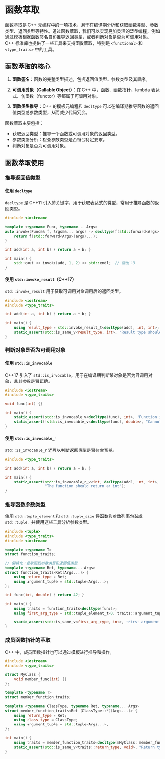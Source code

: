 # 函数萃取

函数萃取是 C++ 元编程中的一项技术，用于在编译期分析和获取函数类型、参数类型、返回类型等特性。通过函数萃取，我们可以实现更加灵活的泛型编程，例如通过模板根据函数签名自动推导返回类型，或者判断对象是否为可调用对象。C++ 标准库也提供了一些工具来支持函数萃取，特别是 `<functional>` 和 `<type_traits>` 中的工具。

## 函数萃取的核心

1. **函数签名**：函数的完整类型描述，包括返回值类型、参数类型及其顺序。

2. **可调用对象（Callable Object）**：在 C++ 中，函数、函数指针、lambda 表达式、仿函数（functor）等都属于可调用对象。

3. **函数类型推导**：C++ 的模板元编程和 `decltype` 可以在编译期推导函数的返回值类型或参数类型，从而减少代码冗余。

函数萃取主要包括：

- 获取返回类型：推导一个函数或可调用对象的返回类型。
- 参数类型分析：检查参数类型是否符合特定要求。
- 判断对象是否为可调用对象。

## 函数萃取使用

### 推导返回值类型

#### 使用 `decltype`

`decltype` 是 C++11 引入的关键字，用于获取表达式的类型，常用于推导函数的返回类型。

```cpp
#include <iostream>

template <typename Func, typename... Args>
auto invoke(Func&& f, Args&&... args) -> decltype(f(std::forward<Args>(args)...)) {
    return f(std::forward<Args>(args)...);
}

int add(int a, int b) { return a + b; }

int main() {
    std::cout << invoke(add, 1, 2) << std::endl;  // 输出：3
}
```

#### 使用 `std::invoke_result`（C++17）

`std::invoke_result` 用于获取可调用对象调用后的返回类型。

```cpp
#include <iostream>
#include <type_traits>

int add(int a, int b) { return a + b; }

int main() {
    using result_type = std::invoke_result_t<decltype(add), int, int>;
    static_assert(std::is_same_v<result_type, int>, "Result type should be int");
}
```

### 判断对象是否为可调用对象

#### 使用 `std::is_invocable`

C++17 引入了 `std::is_invocable`，用于在编译期判断某对象是否为可调用对象，且其参数是否正确。

```cpp
#include <iostream>
#include <type_traits>

void func(int) {}

int main() {
    static_assert(std::is_invocable_v<decltype(func), int>, "Function is callable with int");
    static_assert(!std::is_invocable_v<decltype(func), double>, "Cannot call with double");
}
```

#### 使用 `std::is_invocable_r`

`std::is_invocable_r` 还可以判断返回类型是否符合预期。

```cpp
#include <type_traits>

int add(int a, int b) { return a + b; }

int main() {
    static_assert(std::is_invocable_r_v<int, decltype(add), int, int>,
                  "The function should return an int");
}
```

### 推导函数参数类型

使用 `std::tuple_element` 和 `std::tuple_size` 将函数的参数列表包装成 `std::tuple`，并使用这些工具分析参数类型。

```cpp
#include <tuple>
#include <type_traits>
#include <iostream>

template <typename T>
struct function_traits;

// 偏特化：提取函数参数类型和返回值类型
template <typename Ret, typename... Args>
struct function_traits<Ret(Args...)> {
    using return_type = Ret;
    using argument_tuple = std::tuple<Args...>;
};

int func(int, double) { return 42; }

int main() {
    using traits = function_traits<decltype(func)>;
    using first_arg_type = std::tuple_element_t<0, traits::argument_tuple>;

    static_assert(std::is_same_v<first_arg_type, int>, "First argument should be int");
}
```

### 成员函数指针的萃取

C++ 中，成员函数指针也可以通过模板进行推导和操作。

```cpp
#include <iostream>
#include <type_traits>

struct MyClass {
    void member_func(int) {}
};

template <typename T>
struct member_function_traits;

template <typename ClassType, typename Ret, typename... Args>
struct member_function_traits<Ret (ClassType::*)(Args...)> {
    using return_type = Ret;
    using class_type = ClassType;
    using argument_tuple = std::tuple<Args...>;
};

int main() {
    using traits = member_function_traits<decltype(&MyClass::member_func)>;
    static_assert(std::is_same_v<traits::return_type, void>, "Return type should be void");
}
```
